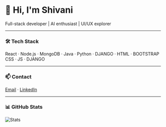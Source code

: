 # 👋 Hi, I'm Shivani

Full-stack developer | AI enthusiast | UI/UX explorer

---

### 🛠️ Tech Stack
React · Node.js · MongoDB · Java · Python · DJANGO · HTML · BOOTSTRAP CSS · JS · DJANGO 

---

### 📫 Contact
[Email](mailto:missdnshivani@gmail.com) · [LinkedIn](https://www.linkedin.com/in/dnshivani-miss-ba5852359/)

---

### 📊 GitHub Stats
![Stats](https://github-readme-stats.vercel.app/api?username=yourusername&show_icons=true&theme=default)
